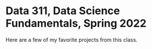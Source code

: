 # Data 311, Data Science Fundamentals, Spring 2022

Here are a few of my favorite projects from this class.
